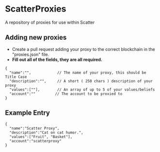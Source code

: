 # ScatterProxies
A repository of proxies for use within Scatter

## Adding new proxies

- Create a pull request adding your proxy to the correct blockchain in the "proxies.json" file. 
- **Fill out all of the fields, they are all required.**

```
{
  "name":"",            // The name of your proxy, this should be Title Case
  "description":"",     // A short ( 250 chars ) description of your proxy
  "values":[""],        // An array of up to 5 of your values/beliefs
  "account":""         // The account to be proxied to
}
```

## Example Entry

```
{
  "name":"Scatter Proxy",
  "description":"Cat on cat humor.",
  "values":["Fruit", "Basket"],
  "account":"scatterproxy"
}
```

